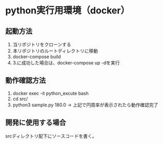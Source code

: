 # python実行用環境（docker）

## 起動方法
1. 当リポジトリをクローンする
2. 本リポジトリのルートディレクトリに移動
3. docker-compose build
4. 3.に成功した場合は、docker-compose up -dを実行

## 動作確認方法
1. docker exec -it python_excute bash
2. cd src/
3. python3 sample.py 180.0 → 上記で円周率が表示されたら動作確認完了

## 開発に使用する場合
srcディレクトリ配下にソースコードを書く。